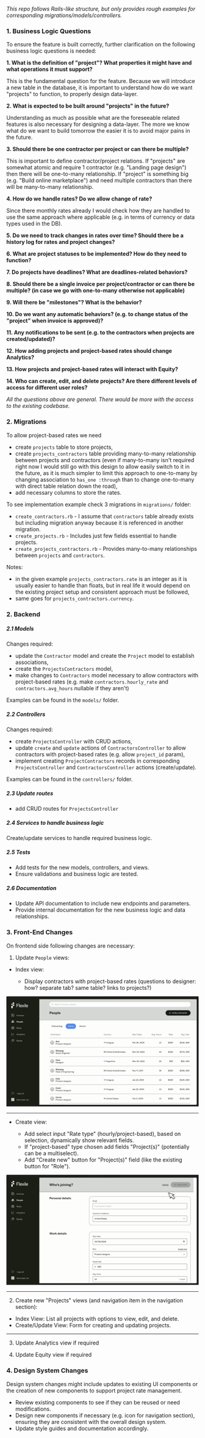 _This repo follows Rails-like structure, but only provides rough examples for corresponding migrations/models/controllers._

### 1. Business Logic Questions

To ensure the feature is built correctly, further clarification on the following business logic questions is needed:

__1. What is the definition of "project"? What properties it might have and what operations it must support?__

This is the fundamental question for the feature. Because we will introduce a new table in the database, it is important to understand how do we want "projects" to function, to properly design data-layer.

__2. What is expected to be built around "projects" in the future?__

Understanding as much as possible what are the foreseeable related features is also necessary for designing a data-layer. The more we know what do we want to build tomorrow the easier it is to avoid major pains in the future.

__3. Should there be one contractor per project or can there be multiple?__

This is important to define contractor/project relations. If "projects" are somewhat atomic and require 1 contractor (e.g. "Landing page design") then there will be one-to-many relationship. If "project" is something big (e.g. "Build online marketplace") and need multiple contractors than there will be many-to-many relationship.

__4. How do we handle rates? Do we allow change of rate?__

Since there monthly rates already I would check how they are handled to use the same approach where applicable (e.g. in terms of currency or data types used in the DB).

__5. Do we need to track changes in rates over time? Should there be a history log for rates and project changes?__

__6. What are project statuses to be implemented? How do they need to function?__

__7. Do projects have deadlines? What are deadlines-related behaviors?__

__8. Should there be a single invoice per project/contractor or can there be multiple? (in case we go with one-to-many otherwise not applicable)__

__9. Will there be "milestones"? What is the behavior?__

__10. Do we want any automatic behaviors? (e.g. to change status of the "project" when invoice is approved)?__

__11. Any notifications to be sent (e.g. to the contractors when projects are created/updated)?__

__12. How adding projects and project-based rates should change Analytics?__

__13. How projects and project-based rates will interact with Equity?__

__14. Who can create, edit, and delete projects? Are there different levels of access for different user roles?__

_All the questions above are general. There would be more with the access to the existing codebase._

### 2. Migrations

To allow project-based rates we need
- create `projects` table to store projects,
- create `projects_contractors` table providing many-to-many relationship between projects and contractors (even if many-to-many isn't required right now I would still go with this design to allow easily switch to it in the future, as it is much simpler to limit this approach to one-to-many by changing association to `has_one :through` than to change one-to-many with direct table relation down the road),
- add necessary columns to store the rates.

To see implementation example check 3 migrations in `migrations/` folder:
- `create_contractors.rb` - I assume that `contractors` table already exists but including migration anyway because it is referenced in another migration.
- `create_projects.rb` - Includes just few fields essential to handle projects.
- `create_projects_contractors.rb` - Provides many-to-many relationships between `projects` and `contractors`.

Notes:
- in the given example `projects_contractors.rate` is an integer as it is usually easier to handle than floats, but in real life it would depend on the existing project setup and consistent approach must be followed,
- same goes for `projects_contractors.currency`.

### 2. Backend

##### 2.1 Models

Changes required:
- update the `Contractor` model and create the `Project` model to establish associations,
- create the `ProjectsContractors` model,
- make changes to `Contractors` model necessary to allow contractors with project-based rates (e.g. make `contractors.hourly_rate` and `contractors.avg_hours` nullable if they aren't)

Examples can be found in the `models/` folder.

##### 2.2 Controllers

Changes required:
- create `ProjectsController` with CRUD actions,
- update `create` and `update` actions of `ContractorsController` to allow contractors with project-based rates (e.g. allow `project_id` param),
- implement creating `ProjectContractors` records in corresponding `ProjectsController` and `ContractorsController` actions (create/update).

Examples can be found in the `controllers/` folder.

##### 2.3 Update routes

- add CRUD routes for `ProjectsController`

##### 2.4 Services to handle business logic

Create/update services to handle required business logic.

##### 2.5 Tests

- Add tests for the new models, controllers, and views.
- Ensure validations and business logic are tested.

##### 2.6 Documentation

- Update API documentation to include new endpoints and parameters.
- Provide internal documentation for the new business logic and data relationships.

### 3. Front-End Changes

On frontend side following changes are necessary:

1. Update `People` views:

  - Index view:

    - Display contractors with project-based rates (questions to designer: how? separate tab? same table? links to projects?)

![people_index](/images/people_index.png)

---

  - Create view:

    - Add select input "Rate type" (hourly/project-based), based on selection, dynamically show relevant fields.
    - If "project-based" type chosen add fields "Project(s)" (potentially can be a multiselect).
    - Add "Create new" button for "Project(s)" field (like the existing button for "Role").

![people_create](/images/people_create.png)

---

2. Create new "Projects" views (and navigation item in the navigation section):

  - Index View: List all projects with options to view, edit, and delete.
  - Create/Update View: Form for creating and updating projects.

---

3. Update Analytics view if required

4. Update Equity view if required

### 4. Design System Changes

Design system changes might include updates to existing UI components or the creation of new components to support project rate management.

- Review existing components to see if they can be reused or need modifications.
- Design new components if necessary (e.g. icon for navigation section), ensuring they are consistent with the overall design system.
- Update style guides and documentation accordingly.
